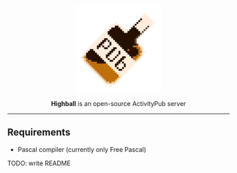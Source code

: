 <div align="center">
	<img src="/binary/highball-big.png" width="196" />

**Highball** is an open-source ActivityPub server
</div>

---

## Requirements

 - Pascal compiler (currently only Free Pascal)

TODO: write README
